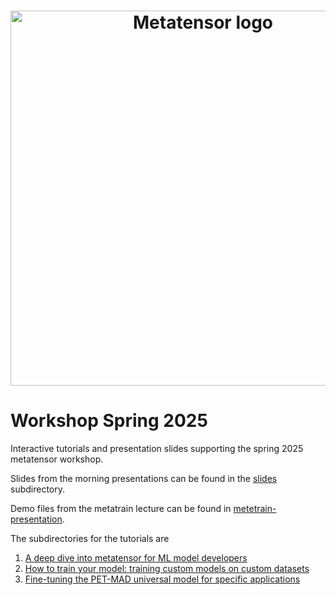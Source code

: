 <h1 align="center">
    <img src="https://raw.githubusercontent.com/metatensor/metatensor/refs/heads/main/docs/static/images/metatensor-horizontal-dark.png" alt="Metatensor logo" width="600"/>
</h1>

# Workshop Spring 2025

Interactive tutorials and presentation slides supporting the spring 2025 metatensor workshop.

Slides from the morning presentations can be found in the [slides](slides/) subdirectory.

Demo files from the metatrain lecture can be found in [metetrain-presentation](metetrain-presentation/README.md).

The subdirectories for the tutorials are

1. [A deep dive into metatensor for ML model developers](metatensor-metatomic/)
1. [How to train your model: training custom models on custom datasets](training-custom-models/)
1. [Fine-tuning the PET-MAD universal model for specific applications](finetuning/)
